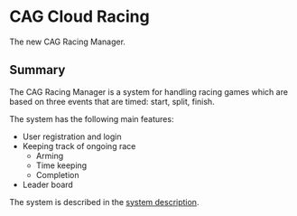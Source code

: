 # CAG Cloud Racing
The new CAG Racing Manager.

## Summary
The CAG Racing Manager is a system for handling racing games which are based on three events that are timed: start, split, finish. 

The system has the following main features:

- User registration and login
- Keeping track of ongoing race
  - Arming
  - Time keeping
  - Completion
- Leader board

The system is described in the [system description](docs/system-description.md).
